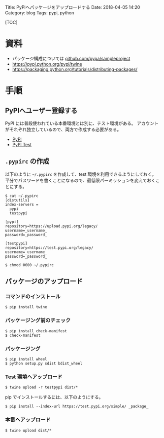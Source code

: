 Title: PyPIへパッケージをアップロードする
Date: 2018-04-05 14:20
Category: blog
Tags: pypi, python

[TOC]


# 資料

* パッケージ構成については [github.com/pypa/sampleproject](https://github.com/pypa/sampleproject)
* https://pypi.python.org/pypi/twine
* https://packaging.python.org/tutorials/distributing-packages/

# 手順

## PyPIへユーザー登録する

PyPI には普段使われている本番環境とは別に、テスト環境がある。
アカウントがそれぞれ独立しているので、両方で作成する必要がある。

* [PyPI](https://pypi.org/)
* [PyPI Test](https://test.pypi.org/)

## `.pypirc` の作成

以下のように `~/.pypirc` を作成して、test 環境を利用できるようにしておく。
平分でパスワードを書くことになるので、最低限パーミッションを変えておくことにする。

```
$ cat ~/.pypirc
[distutils]
index-servers =
  pypi
  testpypi

[pypi]
repository=https://upload.pypi.org/legacy/
username=_username_
password=_password_

[testpypi]
repository=https://test.pypi.org/legacy/
username=_username_
password=_password_

$ chmod 0600 ~/.pypirc
```

## パッケージのアップロード

### コマンドのインストール

```
$ pip install twine
```

### パッケージング前のチェック

```
$ pip install check-manifest
$ check-manifest
```

### パッケージング

```
$ pip install wheel
$ python setup.py sdist bdist_wheel
```

### Test 環境へアップロード

```
$ twine upload -r testpypi dist/*
```

pip でインストールするには、以下のようにする。

```
$ pip install --index-url https://test.pypi.org/simple/ _package_
```

### 本番へアップロード

```
$ twine upload dist/*
```

